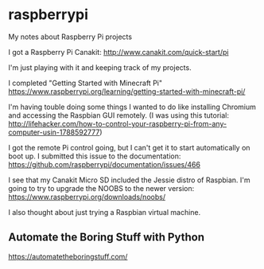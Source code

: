 # raspberrypi
My notes about Raspberry Pi projects

I got a Raspberry Pi Canakit: http://www.canakit.com/quick-start/pi

I'm just playing with it and keeping track of my projects.

I completed "Getting Started with Minecraft Pi" https://www.raspberrypi.org/learning/getting-started-with-minecraft-pi/

I'm having touble doing some things I wanted to do like installing Chromium and accessing the Raspbian GUI remotely. (I was using this tutorial: http://lifehacker.com/how-to-control-your-raspberry-pi-from-any-computer-usin-1788592777)

I got the remote Pi control going, but I can't get it to start automatically on boot up. I submitted this issue to the documentation: https://github.com/raspberrypi/documentation/issues/466

I see that my Canakit Micro SD included the Jessie distro of Raspbian. I'm going to try to upgrade the NOOBS to the newer version: https://www.raspberrypi.org/downloads/noobs/

I also thought about just trying a Raspbian virtual machine.

## Automate the Boring Stuff with Python
https://automatetheboringstuff.com/
